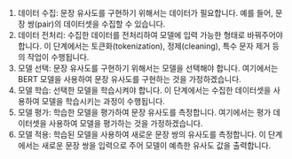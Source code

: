 1. 데이터 수집: 문장 유사도를 구현하기 위해서는 데이터가 필요합니다. 예를 들어, 문장 쌍(pair)의 데이터셋을 수집할 수 있습니다.
2. 데이터 전처리: 수집한 데이터를 전처리하여 모델에 입력 가능한 형태로 바꿔주어야 합니다. 이 단계에서는 토큰화(tokenization), 정제(cleaning), 특수 문자 제거 등의 작업이 수행됩니다.
3. 모델 선택: 문장 유사도를 구현하기 위해서는 모델을 선택해야 합니다. 여기에서는 BERT 모델을 사용하여 문장 유사도를 구현하는 것을 가정하겠습니다.
4. 모델 학습: 선택한 모델을 학습시켜야 합니다. 이 단계에서는 수집한 데이터셋을 사용하여 모델을 학습시키는 과정이 수행됩니다.
5. 모델 평가: 학습한 모델을 평가하여 문장 유사도를 측정합니다. 여기에서는 평가 데이터셋을 사용하여 모델을 평가하는 것을 가정하겠습니다.
6. 모델 적용: 학습된 모델을 사용하여 새로운 문장 쌍의 유사도를 측정합니다. 이 단계에서는 새로운 문장 쌍을 입력으로 주어 모델이 예측한 유사도 값을 출력합니다.
